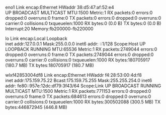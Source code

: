 eno1      Link encap:Ethernet  HWaddr 38:d5:47:af:52:e4  
          UP BROADCAST MULTICAST  MTU:1500  Metric:1
          RX packets:0 errors:0 dropped:0 overruns:0 frame:0
          TX packets:0 errors:0 dropped:0 overruns:0 carrier:0
          collisions:0 txqueuelen:1000 
          RX bytes:0 (0.0 B)  TX bytes:0 (0.0 B)
          Interrupt:20 Memory:fb200000-fb220000 

lo        Link encap:Local Loopback  
          inet addr:127.0.0.1  Mask:255.0.0.0
          inet6 addr: ::1/128 Scope:Host
          UP LOOPBACK RUNNING  MTU:65536  Metric:1
          RX packets:2749044 errors:0 dropped:0 overruns:0 frame:0
          TX packets:2749044 errors:0 dropped:0 overruns:0 carrier:0
          collisions:0 txqueuelen:1000 
          RX bytes:180705917 (180.7 MB)  TX bytes:180705917 (180.7 MB)

wlxf42853004df8 Link encap:Ethernet  HWaddr f4:28:53:00:4d:f8  
          inet addr:175.159.75.22  Bcast:175.159.75.255  Mask:255.255.254.0
          inet6 addr: fe80::957e:12dc:df79:3f43/64 Scope:Link
          UP BROADCAST RUNNING MULTICAST  MTU:1500  Metric:1
          RX packets:771153 errors:0 dropped:0 overruns:0 frame:0
          TX packets:684613 errors:0 dropped:0 overruns:0 carrier:0
          collisions:0 txqueuelen:1000 
          RX bytes:300502088 (300.5 MB)  TX bytes:446872945 (446.8 MB)

